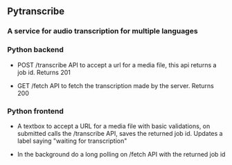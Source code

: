## Pytranscribe


### A service for audio transcription for multiple languages


### Python backend

  - POST /transcribe API to accept a url for a media file, this api returns a job id. Returns 201

  - GET /fetch API to fetch the transcription made by the server. Returns 200


### Python frontend

  - A textbox to accept a URL for a media file with basic validations, on submitted calls the /transcribe API, saves the returned job id. Updates a label saying "waiting for transcription"

  - In the background do a long polling on /fetch API with the returned job id

